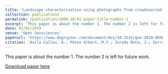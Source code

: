 ```yaml
---
title: "Landscape characterization using photographs from crowdsourced platforms: content analysis of social media photographs"
collection: publications
permalink: /publication/2009-10-01-paper-title-number-1
excerpt: 'This paper is about the number 1. The number 2 is left for future work.'
date: 01/01/2019
venue: 'Open Geosciences'
paperurl: 'https://www.degruyter.com/document/doi/10.1515/geo-2019-0046/html'
citation: 'Àvila Callau, A.; Pérez Albert, M.Y.; Jurado Rota, J.; Serrano Giné, D. (2019). &quot;Landscape characterization using photographs from crowdsourced platforms: content analysis of social media photographs.&quot; <i>Open Geosciences</i>. 11, 1, p. 558-571.'
---
```

This paper is about the number 1. The number 2 is left for future work.

[Download paper here](https://www.degruyter.com/document/doi/10.1515/geo-2019-0046/pdf)

